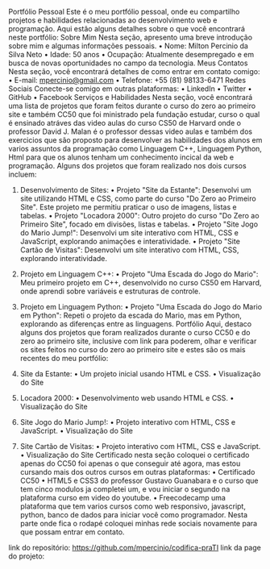Portfólio Pessoal
Este é o meu portfólio pessoal, onde eu compartilho projetos e habilidades relacionadas ao desenvolvimento web e programação. Aqui estão alguns detalhes sobre o que você encontrará neste portfólio:
Sobre Mim
Nesta seção, apresento uma breve introdução sobre mim e algumas informações pessoais.
•	Nome: Milton Percinio da Silva Neto
•	Idade: 50 anos
•	Ocupação: Atualmente desempregado e em busca de novas oportunidades no campo da tecnologia.
Meus Contatos
Nesta seção, você encontrará detalhes de como entrar em contato comigo:
•	E-mail: mpercinio@gmail.com
•	Telefone: +55 (81) 98133-6471
Redes Sociais
Conecte-se comigo em outras plataformas:
•	LinkedIn
•	Twitter
•	GitHub
•	Facebook
Serviços e Habilidades
Nesta seção, você encontrará uma lista de projetos que foram feitos durante o curso do zero ao primeiro site e também CC50 que foi ministrado pela fundação estudar, curso o qual é ensinado atráves das video aulas do curso CS50 de Harvard onde o professor David J. Malan é o professor dessas video aulas e também dos exercicios que são proposto para desenvolver as habilidades dos alunos em varios assuntos da programação como Linguagem C++, Linguagem Python, Html para que os alunos tenham um conhecimento incical da web e programação. Alguns dos projetos que foram realizado nos dois cursos incluem:
1.	Desenvolvimento de Sites:
•	Projeto "Site da Estante": Desenvolvi um site utilizando HTML e CSS, como parte do curso "Do Zero ao Primeiro Site". Este projeto me permitiu praticar o uso de imagens, listas e tabelas.
•	Projeto "Locadora 2000": Outro projeto do curso "Do Zero ao Primeiro Site", focado em divisões, listas e tabelas.
•	Projeto "Site Jogo do Mario Jump!": Desenvolvi um site interativo com HTML, CSS e JavaScript, explorando animações e interatividade.
•	Projeto "Site Cartão de Visitas": Desenvolvi um site interativo com HTML, CSS, explorando interatividade.

2.	Projeto em Linguagem C++:
•	Projeto "Uma Escada do Jogo do Mario": Meu primeiro projeto em C++, desenvolvido no curso CS50 em Harvard, onde aprendi sobre variáveis e estruturas de controle.
3.	Projeto em Linguagem Python:
•	Projeto "Uma Escada do Jogo do Mario em Python": Repeti o projeto da escada do Mario, mas em Python, explorando as diferenças entre as linguagens.
Portfólio
Aqui, destaco alguns dos projetos que foram realizados durante o curso CC50 e do zero ao primeiro site, inclusive com link para poderem, olhar e verificar os sites feitos no curso do zero ao primeiro site e estes são os mais recentes do meu portfólio:
1.	Site da Estante:
•	Um projeto inicial usando HTML e CSS.
•	Visualização do Site
2.	Locadora 2000:
•	Desenvolvimento web usando HTML e CSS.
•	Visualização do Site
3.	Site Jogo do Mario Jump!:
•	Projeto interativo com HTML, CSS e JavaScript.
•	Visualização do Site
4.	Site Cartão de Visitas:
•	Projeto interativo com HTML, CSS  e JavaScript.
•	Visualização do Site
Certificado nesta seção coloquei o certificado apenas do CC50 foi  apenas o que conseguir até agora, mas estou cursando mais dos outros cursos em outras plataformas:
•	Certificado CC50 
•	HTML5 e CSS3 do professor Gustavo Guanabara e o curso que tem cinco modulos ja completei um, e vou iniciar o segundo na plataforma curso em video do youtube.
•	Freecodecamp uma plataforma que tem varios cursos como web responsivo, javascript, python, banco de dados para iniciar você como programador.
Nesta parte onde fica o rodapé coloquei minhas rede sociais novamente para que possam entrar em contato.

link do repositório: https://github.com/mpercinio/codifica-praTI
link da page do projeto: 